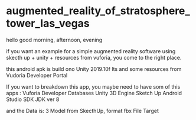 # augmented_reality_of_stratosphere_tower_las_vegas

hello good morning, afternoon, evening

if you want an example for a simple augmented reality software using skecth up + unity + resources from vuforia, you come to the right place.

this android apk is build ono Unity 2019.10f lts and some resources from Vudoria Developer Portal

If you want to breakdown this app, you maybe need to have som of this apps : 
Vuforia Developer Databases
Unity 3D Engine
Sketch Up
Android Studio SDK
JDK ver 8

and the Data is:
3 Model from SkecthUp, format fbx
File Target
